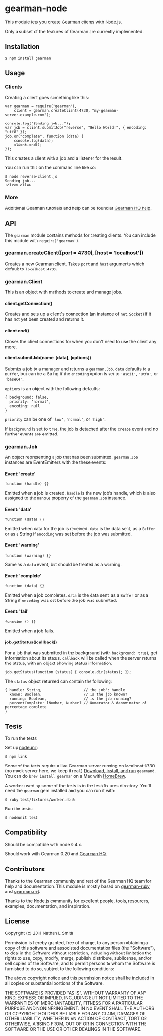 # gearman-node

This module lets you create [Gearman](http://gearman.org/) clients with [Node.js](http://nodejs.org/).

Only a subset of the features of Gearman are currently implemented.

## Installation

    $ npm install gearman

## Usage

### Clients

Creating a client goes something like this:

    var gearman = require("gearman"),
        client = gearman.createClient(4730, "my-gearman-server.example.com");

    console.log("Sending job...");
    var job = client.submitJob("reverse", "Hello World!", { encoding: "utf8" });
    job.on("complete", function (data) {
        console.log(data);
        client.end();
    });

This creates a client with a job and a listener for the result.

You can run this on the command line like so:

    $ node reverse-client.js
    Sending job...
    !dlroW olleH

### More

Additional Gearman tutorials and help can be found at [Gearman HQ help](http://gearmanhq.com/help/).

## API

The `gearman` module contains methods for creating clients. You can include this module with `require('gearman')`.

### gearman.createClient([port = 4730], [host = 'localhost'])

Creates a new Gearman client. Takes `port` and `host` arguments which default to `localhost:4730`.

### gearman.Client

This is an object with methods to create and manage jobs.

#### client.getConnection()

Creates and sets up a client's connection (an instance of `net.Socket`) if it has not yet been created and returns it.

#### client.end()

Closes the client connections for when you don't need to use the client any more.

#### client.submitJob(name, [data], [options])

Submits a job to a manager and returns a `gearman.Job`. `data` defaults to a `Buffer`, but can be a String if the `encoding` option is set to `'ascii'`, `'utf8'`, or `'base64'`.

`options` is an object with the following defaults:

    { background: false,
      priority: 'normal',
      encoding: null
    }

`priority` can be one of `'low'`, `'normal'`, or `'high'`.

If `background` is set to `true`, the job is detached after the `create` event and no further events are emitted.

### gearman.Job

An object representing a job that has been submitted. `gearman.Job` instances are EventEmitters with the these events:

#### Event: 'create'

`function (handle) {}`

Emitted when a job is created. `handle` is the new job's handle, which is also assigned to the `handle` property of the `gearman.Job` instance.

#### Event: 'data'

`function (data) {}`

Emitted when data for the job is received. `data` is the data sent, as a `Buffer` or as a String if `encoding` was set before the job was submitted.

#### Event: 'warning'

`function (warning) {}`

Same as a `data` event, but should be treated as a warning.

#### Event: 'complete'

`function (data) {}`

Emitted when a job completes. `data` is the data sent, as a `Buffer` or as a String if `encoding` was set before the job was submitted.

#### Event: 'fail'

`function () {}`

Emitted when a job fails.

#### job.getStatus([callback])

For a job that was submitted in the background (with `background: true`), get information about its status. `callback` will be called when the server returns the status, with an object showing status information:

    job.getStatus(function (status) { console.dir(status); });

The `status` object returned can contain the following:

    { handle: String,                   // the job's handle
      known: Boolean,                   // is the job known?
      running: Boolean,                 // is the job running?
      percentComplete: [Number, Number] // Numerator & denominator of percentage complete
    }

## Tests

To run the tests:

Set up [nodeunit](https://github.com/caolan/nodeunit):

    $ npm link

Some of the tests require a live Gearman server running on localhost:4730 (no mock server here, we keep it real.) [Download, install, and run](http://gearman.org/index.php?id=download#gearmand_c) `gearmand`. You can do `brew install gearman` on a Mac with [HomeBrew](http://mxcl.github.com/homebrew/).

A worker used by some of the tests is in the test/fixtures directory. You'll need the `gearman` gem installed and you can run it with:

    $ ruby test/fixtures/worker.rb &

Run the tests:

    $ nodeunit test

## Compatibility

Should be compatible with node 0.4.x.

Should work with Gearman 0.20 and [Gearman HQ](http://gearmanhq.com/).

## Contributors

Thanks to the Gearman community and rest of the Gearman HQ team for help and documentation. This module is mostly based on [gearman-ruby](https://github.com/gearman-ruby/gearman-ruby) and [gearman.net](https://launchpad.net/gearman.net).

Thanks to the Node.js community for excellent people, tools, resources, examples, documentation, and inspiration.

## License

Copyright (c) 2011 Nathan L Smith

Permission is hereby granted, free of charge, to any person obtaining a copy
of this software and associated documentation files (the "Software"), to deal
in the Software without restriction, including without limitation the rights
to use, copy, modify, merge, publish, distribute, sublicense, and/or sell
copies of the Software, and to permit persons to whom the Software is
furnished to do so, subject to the following conditions:

The above copyright notice and this permission notice shall be included in
all copies or substantial portions of the Software.

THE SOFTWARE IS PROVIDED "AS IS", WITHOUT WARRANTY OF ANY KIND, EXPRESS OR
IMPLIED, INCLUDING BUT NOT LIMITED TO THE WARRANTIES OF MERCHANTABILITY,
FITNESS FOR A PARTICULAR PURPOSE AND NONINFRINGEMENT. IN NO EVENT SHALL THE
AUTHORS OR COPYRIGHT HOLDERS BE LIABLE FOR ANY CLAIM, DAMAGES OR OTHER
LIABILITY, WHETHER IN AN ACTION OF CONTRACT, TORT OR OTHERWISE, ARISING FROM,
OUT OF OR IN CONNECTION WITH THE SOFTWARE OR THE USE OR OTHER DEALINGS IN
THE SOFTWARE.
